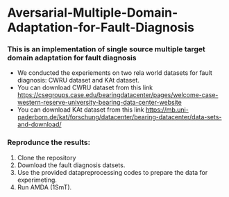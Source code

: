 # Aversarial-Multiple-Domain-Adaptation-for-Fault-Diagnosis
### This is an implementation  of single source multiple target domain adaptation for fault diagnosis
- We conducted the experiements on two rela world datasets for fault diagnosis: CWRU dataset and KAt dataset.
- You can download CWRU dataset from this link https://csegroups.case.edu/bearingdatacenter/pages/welcome-case-western-reserve-university-bearing-data-center-website
- You can download KAt dataset from this link https://mb.uni-paderborn.de/kat/forschung/datacenter/bearing-datacenter/data-sets-and-download/

### Reprodunce the results:
1. Clone the repository 
2. Download the fault diagnosis datsets. 
3. Use the provided datapreprocessing codes to prepare the data for experimeting. 
4. Run AMDA (1SmT).

